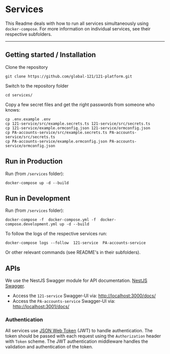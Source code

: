 # Services

This Readme deals with how to run all services simultaneously using `docker-compose`. For more information on individual services, see their respective subfolders.

---

## Getting started / Installation

Clone the repository

    git clone https://github.com/global-121/121-platform.git

Switch to the repository folder

    cd services/

Copy a few secret files and get the right passwords from someone who knows:

    cp .env.example .env
    cp 121-service/src/example.secrets.ts 121-service/src/secrets.ts
    cp 121-service/example.ormconfig.json 121-service/ormconfig.json
    cp PA-accounts-service/src/example.secrets.ts PA-accounts-service/src/secrets.ts
    cp PA-accounts-service/example.ormconfig.json PA-accounts-service/ormconfig.json


## Run in Production

Run (from `/services` folder):

    docker-compose up -d --build

## Run in Development

Run (from `/services` folder):

    docker-compose -f  docker-compose.yml -f  docker-compose.development.yml up -d --build

To follow the logs of the respective services run:

    docker-compose logs --follow  121-service  PA-accounts-service

Or other relevant commands (see README's in their subfolders).


## APIs

We use the NestJS Swagger module for API documentation. [NestJS Swagger](https://github.com/nestjs/swagger).

- Access the `121-service` Swagger-UI via: <http://localhost:3000/docs/>
- Access the `PA-accounts-service` Swagger-UI via: <http://localhost:3001/docs/>

### Authentication

All services use [JSON Web Token](https://jwt.io/) (JWT) to handle authentication. The token should be passed with each request using the `Authorization` header with `Token` scheme. The JWT authentication middleware handles the validation and authentication of the token.
